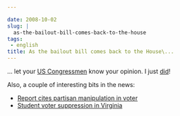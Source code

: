 ```yaml
---

date: 2008-10-02
slug: |
  as-the-bailout-bill-comes-back-to-the-house
tags:
 - english
title: As the bailout bill comes back to the House\...
---
```


... let your [US Congressmen](http://www.house.gov/) know your opinion.
I just [did](http://price.house.gov/contact/contact_form.shtml)!

Also, a couple of interesting bits in the news:

-   [Report cites partisan manipulation in
    voter](http://rawstory.com/news/2008/Report_cites_partisan_manipulation_in_voter_1001.html)
-   [Student voter suppression in
    Virginia](http://www.dailykos.com/storyonly/2008/10/1/121326/804/718/616619)
